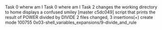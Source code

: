 Task 0 wherw am I
Task 0 where am I
Task 2 changes the working directory to home
displays a confused smiley
[master c5dc049] script that prints the result of POWER divided by DIVIDE
 2 files changed, 3 insertions(+)
 create mode 100755 0x03-shell_variables_expansions/9-divide_and_rule
